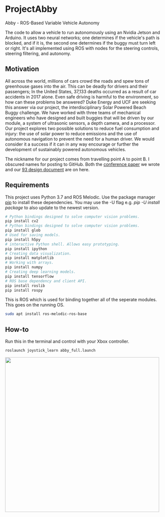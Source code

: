 # ProjectAbby

Abby - ROS-Based Variable Vehicle Autonomy

The code to allow a vehicle to run autonomously using an Nvidia Jetson and Arduino. It uses two neural networks; one determines if the vehicle's path is blocked, and if it is, the second one determines if the buggy must turn left or right. It's all implemented using ROS with nodes for the steering controls, steering filtering, and autonomy.

## Motivation

All across the world, millions of cars crowd the roads and spew tons of greenhouse gases into the air. This can be deadly for drivers and their passengers; In the United States, 37,133 deaths occurred as a result of car accidents in 2017 alone. Even safe driving is harmful to the environment, so how can these problems be answered? Duke Energy and UCF are seeking this answer via our project, the interdisciplinary Solar Powered Beach Buggy challenge. We have worked with three teams of mechanical engineers who have designed and built buggies that will be driven by our module, a system of ultrasonic sensors, a depth camera, and a processor. Our project explores two possible solutions to reduce fuel consumption and injury: the use of solar power to reduce emissions and the use of autonomous navigation to prevent the need for a human driver. We would consider it a success if it can in any way encourage or further the development of sustainably powered autonomous vehicles.

The nickname for our project comes from travelling point A to point B. I obscured names for posting to GitHub. Both the [conference paper](https://github.com/vphan404/Project-Abby/blob/master/Buggy_Conference_Paper.pdf) we wrote and our [93 design document](https://github.com/vphan404/Project-Abby/blob/master/Buggy_Design_Document.pdf) are on here.

## Requirements

This project uses Python 3.7 and ROS Melodic.
Use the package manager [pip](https://pip.pypa.io/en/stable/) to install these dependencies. You may use the -U flag e.g. _pip -U install package_ to also update to the newest version.

```bash
# Python bindings designed to solve computer vision problems.
pip install cv2
# Python bindings designed to solve computer vision problems.
pip install glob
# Used for saving models.
pip install h5py
# interactive Python shell. Allows easy prototyping.
pip install ipython
# Creating data visualization.
pip install matplotlib
# Working with arrays.
pip install numpy
# Creating deep learning models.
pip install tensorflow
# ROS base dependency and client API.
pip install roslib
pip install rospy
```

This is ROS which is used for binding together all of the seperate modules. This goes on the running OS.

```bash
sudo apt install ros-melodic-ros-base
```

## How-to

Run this in the terminal and control with your Xbox controller.

```bash
roslaunch joystick_learn abby_full.launch
```

<img src="https://user-images.githubusercontent.com/14025597/93110121-e49e9180-f682-11ea-879c-269d1e63ded4.PNG" height="500"  />
